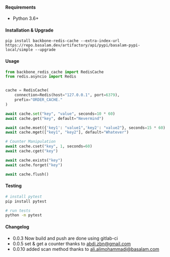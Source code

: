 #### Requirements

- Python 3.6+

#### Installation & Upgrade

```shell
pip install backbone-redis-cache --extra-index-url https://repo.basalam.dev/artifactory/api/pypi/basalam-pypi-local/simple --upgrade
```

#### Usage

```python
from backbone_redis_cache import RedisCache
from redis.asyncio import Redis


cache = RedisCache(
    connection=Redis(host="127.0.0.1", port=6379),
    prefix="ORDER_CACHE."
)

await cache.set("key", "value", seconds=10 * 60)
await cache.get("key", default="Nevermind")

await cache.mset({'key1': "value1",'key2': "value2"}, seconds=15 * 60)
await cache.mget(["key1", "key2"], default="Whatever")

# Counter Manipulation
await cache.cset("key", 1, seconds=60)
await cache.cget("key")

await cache.exists("key")
await cache.forget("key")

await cache.flush()
```

#### Testing

```bash
# install pytest
pip install pytest

# run tests
python -m pytest
```

#### Changelog
- 0.0.3 Now build and push are done using gitlab-ci
- 0.0.5 set & get a counter thanks to abdi.zbn@gmail.com
- 0.0.10 added scan method thanks to ali.alimohammadi@basalam.com
